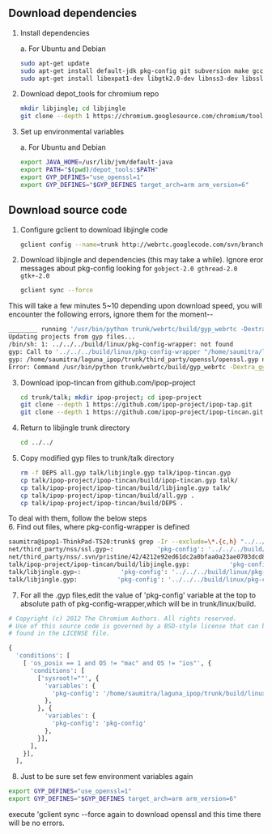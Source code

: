 ## Download dependencies

1.  Install dependencies

    a. For Ubuntu and Debian

    ```bash
    sudo apt-get update
    sudo apt-get install default-jdk pkg-config git subversion make gcc g++ python
    sudo apt-get install libexpat1-dev libgtk2.0-dev libnss3-dev libssl-dev 
    ```
2.  Download depot_tools for chromium repo

    ```bash
    mkdir libjingle; cd libjingle
    git clone --depth 1 https://chromium.googlesource.com/chromium/tools/depot_tools.git
    ```  

3.  Set up environmental variables

    a. For Ubuntu and Debian

    ```bash
    export JAVA_HOME=/usr/lib/jvm/default-java
    export PATH="$(pwd)/depot_tools:$PATH"
    export GYP_DEFINES="use_openssl=1"
    export GYP_DEFINES="$GYP_DEFINES target_arch=arm arm_version=6"
    ```
## Download source code

1.  Configure gclient to download libjingle code

    ```bash
    gclient config --name=trunk http://webrtc.googlecode.com/svn/branches/3.52
    ```  
2.  Download libjingle and dependencies (this may take a while). Ignore eror messages 
    about pkg-config looking for `gobject-2.0 gthread-2.0 gtk+-2.0`

    ```bash
    gclient sync --force
    ```  
This will take a few minutes 5~10 depending upon download speed, you will encounter the following errors, ignore them for the moment--
```bash
________ running '/usr/bin/python trunk/webrtc/build/gyp_webrtc -Dextra_gyp_flag=0' in '/home/saumitra/laguna_ipop'
Updating projects from gyp files...
/bin/sh: 1: ../../../build/linux/pkg-config-wrapper: not found
gyp: Call to '../../../build/linux/pkg-config-wrapper "/home/saumitra/laguna_ipop/trunk/arm-sysroot" "arm" --libs-only-L --libs-only-other nss' returned exit status 127.
gyp: /home/saumitra/laguna_ipop/trunk/third_party/openssl/openssl.gyp not found (cwd: /home/saumitra/laguna_ipop)
Error: Command /usr/bin/python trunk/webrtc/build/gyp_webrtc -Dextra_gyp_flag=0 returned non-zero exit status 1 in /home/saumitra/laguna_ipop

```  
3.  Download ipop-tincan from github.com/ipop-project

    ```bash
    cd trunk/talk; mkdir ipop-project; cd ipop-project
    git clone --depth 1 https://github.com/ipop-project/ipop-tap.git
    git clone --depth 1 https://github.com/ipop-project/ipop-tincan.git
    ```  
4.  Return to libjingle trunk directory

    ```bash
    cd ../../
    ```

5.  Copy modified gyp files to trunk/talk directory

    ```bash
    rm -f DEPS all.gyp talk/libjingle.gyp talk/ipop-tincan.gyp
    cp talk/ipop-project/ipop-tincan/build/ipop-tincan.gyp talk/
    cp talk/ipop-project/ipop-tincan/build/libjingle.gyp talk/
    cp talk/ipop-project/ipop-tincan/build/all.gyp .
    cp talk/ipop-project/ipop-tincan/build/DEPS .
    ```  
To deal with them, follow the below steps  
6. Find out files, where pkg-config-wrapper is defined  
```bash
saumitra@ipop1-ThinkPad-T520:trunk$ grep -Ir --exclude=\*.{c,h} "../../../build/linux/pkg-config-wrapper" *
net/third_party/nss/ssl.gyp~:            'pkg-config': '../../../build/linux/pkg-config-wrapper "<(sysroot)" "<(target_arch)"',
net/third_party/nss/.svn/pristine/42/4212e92ed61dc2a0bfaa0a23ae0703dcd811161c.svn-base~:            'pkg-config': '../../../build/linux/pkg-config-wrapper "<(sysroot)" "<(target_arch)"',
talk/ipop-project/ipop-tincan/build/libjingle.gyp:           'pkg-config': '../../../build/linux/pkg-config-wrapper "<(sysroot)" "<(target_arch)"',
talk/libjingle.gyp~:           'pkg-config': '../../../build/linux/pkg-config-wrapper "<(sysroot)" "<(target_arch)"',
talk/libjingle.gyp:           'pkg-config': '../../../build/linux/pkg-config-wrapper "<(sysroot)" "<(target_arch)"',
```   
7. For all the .gyp files,edit the value of 'pkg-config' variable at the top to absolute path of pkg-config-wrapper,which will be in trunk/linux/build.  
```python
# Copyright (c) 2012 The Chromium Authors. All rights reserved.
# Use of this source code is governed by a BSD-style license that can be
# found in the LICENSE file.

{
  'conditions': [
    [ 'os_posix == 1 and OS != "mac" and OS != "ios"', {
      'conditions': [
        ['sysroot!=""', {
          'variables': {
            'pkg-config': '/home/saumitra/laguna_ipop/trunk/build/linux/pkg-config-wrapper "<(sysroot)" "<(target_arch)"',
          },
        }, {
          'variables': {
            'pkg-config': 'pkg-config'
          },
        }],
      ],
    }],
  ],  
```    
8. Just to be sure set few environment variables again  
```bash
export GYP_DEFINES="use_openssl=1"
export GYP_DEFINES="$GYP_DEFINES target_arch=arm arm_version=6" 
```  
 
execute 'gclient sync --force again to download openssl and this time there will be no errors.  
